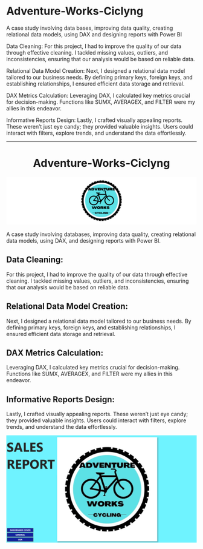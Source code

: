 # Adventure-Works-Ciclyng
A case study involving data bases, improving data quality, creating relational data models, using DAX and designing reports with Power BI

Data Cleaning: 
For this project, I had to improve the quality of our data through effective cleaning. I tackled missing values, outliers, and inconsistencies, ensuring that our analysis would be based on reliable data.

Relational Data Model Creation: 
Next, I designed a relational data model tailored to our business needs. By defining primary keys, foreign keys, and establishing relationships, I ensured efficient data storage and retrieval.

DAX Metrics Calculation: 
Leveraging DAX, I calculated key metrics crucial for decision-making. Functions like SUMX, AVERAGEX, and FILTER were my allies in this endeavor.

Informative Reports Design: 
Lastly, I crafted visually appealing reports. These weren’t just eye candy; they provided valuable insights. Users could interact with filters, explore trends, and understand the data effortlessly.

---

<div align="center">
  <h1>Adventure-Works-Ciclyng</h1>
  <img src="https://github.com/MLopezCastro/Adventure-Works-Ciclyng/blob/main/logo.png" alt="Adventure Works Ciclyng Logo" width="1200">
</div>

<p>A case study involving databases, improving data quality, creating relational data models, using DAX, and designing reports with Power BI.</p>

<h2>Data Cleaning:</h2>
<p>For this project, I had to improve the quality of our data through effective cleaning. I tackled missing values, outliers, and inconsistencies, ensuring that our analysis would be based on reliable data.</p>

<h2>Relational Data Model Creation:</h2>
<p>Next, I designed a relational data model tailored to our business needs. By defining primary keys, foreign keys, and establishing relationships, I ensured efficient data storage and retrieval.</p>

<h2>DAX Metrics Calculation:</h2>
<p>Leveraging DAX, I calculated key metrics crucial for decision-making. Functions like SUMX, AVERAGEX, and FILTER were my allies in this endeavor.</p>

<h2>Informative Reports Design:</h2>
<p>Lastly, I crafted visually appealing reports. These weren’t just eye candy; they provided valuable insights. Users could interact with filters, explore trends, and understand the data effortlessly.</p>

<div align="center">
  <img src="https://github.com/MLopezCastro/Adventure-Works-Ciclyng/blob/main/portada.png" alt="Adventure Works Ciclyng Portada" width="800">
</div>
